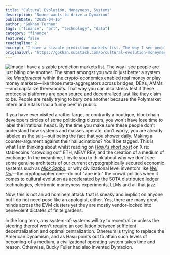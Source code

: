 ```yaml
---
title: "Cultural Evolution, Moneyness, Systems"
description: "Noone wants to drive a Dymaxion"
publishDate: "2025-04-16"
author: "Gokhan Turhan"
tags: ["finance", "art", "technology", "data"]
category: "finance"
featured: false
readingTime: 2
excerpt: "I have a sizable prediction markets list. The way I see people are just biting one another. The smart amongst you would just better a system like Metaforecast within the crypto-economics enabled real..."
originalUrl: "https://gokhan.substack.com/p/cultural-evolution-moneyness-systems"
---
```


![Image](/blog/images/cultural-evolution-moneyness-systems-1752996707506.jpeg)
I have a sizable prediction markets list. The way I see people are just biting one another. The smart amongst you would just better a system like *[Metaforecast](https://x.com/metaforecast?utm_source=gokhan.beehiiv.com)* within the crypto-economics enabled real money or play money markets—like those meta-aggregators across bridges, DEXs, AMMs—and capitalize thereabouts. That way you can also stress test if these protocols/ platforms are open source and decentralized just like they claim to be. People are really trying to bury one another because the Polymarket intern and Vitalik had a funny beef in public.

If you have ever visited a rather large, or contrarily a boutique, blockchain developers circles of some politickling clusters, you won't have lose time to label the irrational heads. By the time you make sure these people don't understand how systems and masses operate, don't worry, you are already labeled as the suit—suit being the fact that you shower daily. Making a counter-argument against their hallucinations? You'll be tagged. This is what I am thinking about whilst reading on *[Hasu's short post](https://x.com/hasufl/status/1912439030030999586?utm_source=gokhan.beehiiv.com)* on X re: stablecoins "crowding out" ETH, MEV/ REV, and the creation of a medium of exchange. In the meantime, I invite you to think about why we don't see some genuine architects of our current cryptographically secured economic systems such as *[Nick Szabo](https://x.com/NickSzabo4?utm_source=gokhan.beehiiv.com)*, or why civilizational level inventors like *[Wei Dai](https://x.com/weidai11?utm_source=gokhan.beehiiv.com)*—the cryptographer one—do not "ape into" the crowd politics when it comes to cultural evolution as accelerated by the SOTA distributed ledger technologies, electronic moneyness experiments, LLMs and all that jazz.

Now, this is not an ad hominem attack that is sneaky and implicit on anyone but I do not need pose like an apologist, either. Yes, there are many great minds across the EVM clusters yet they are mostly vendor-locked into benevolent dictates of finite gardens.

In the long term, any system-of-systems will try to recentralize unless the steering thereof won't require an oscillation between sufficient decentralization and optimal centralization. Ethereum is trying to replace the American Dynamism, and as Hasu points out to attain such levels of becoming-of a medium, a civilizational operating system takes time and reason. Otherwise, Bucky Fuller had also invented Dymaxion.